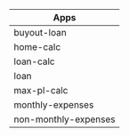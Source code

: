| Apps  |
| ------------- |
| buyout-loan      |
| home-calc     |
| loan-calc      |
| loan      |
| max-pl-calc      |
| monthly-expenses      |
| non-monthly-expenses      |